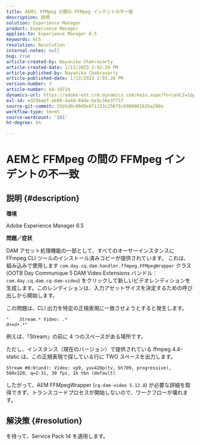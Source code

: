 ```yaml
---
title: AEMと FFMpeg の間の FFMpeg インデントの不一致
description: 説明
solution: Experience Manager
product: Experience Manager
applies-to: Experience Manager 6.5
keywords: KCS
resolution: Resolution
internal-notes: null
bug: true
article-created-by: Nayanika Chakravarty
article-created-date: 1/13/2023 2:02:29 PM
article-published-by: Nayanika Chakravarty
article-published-date: 1/13/2023 2:03:28 PM
version-number: 3
article-number: KA-19724
dynamics-url: https://adobe-ent.crm.dynamics.com/main.aspx?forceUCI=1&pagetype=entityrecord&etn=knowledgearticle&id=b5fe24ea-4a93-ed11-aad1-6045bd006c82
exl-id: ed29ba6f-eb98-4a4d-844e-be3c36e3f71f
source-git-commit: 55b5d0c08d5e671133c25675cb980001635a280a
workflow-type: tm+mt
source-wordcount: '161'
ht-degree: 6%

---
```


# AEMと FFMpeg の間の FFMpeg インデントの不一致

## 説明 {#description}


<b>環境</b>

Adobe Experience Manager 6.5

<b>問題／症状</b>

DAM アセット処理機能の一部として、すべてのオーサーインスタンスに FFmpeg CLI ツールのインストール済みコピーが提供されています。 これは、組み込みで使用します `com.day.cq.dam.handler.ffmpeg.FFMpegWrapper` クラス (OOTB Day Communique 5 DAM Video Extensions バンドル： `com.day.cq.dam.cq-dam-video`) をクリックして新しいビデオレンディションを生成します。このレンディションは、入力アセットサイズを決定するための呼び出しから開始します。

この問題は、CLI 出力を特定の正規表現に一致させようとすると発生します。


```
"    Stream.* Video: .*
d+xd+.*"
```


例えば、「Stream」の前に 4 つのスペースがある場所です。

ただし、インスタンス（現在のバージョン）で提供されている ffmpeg 4.4-static は、この正規表現で探している行に TWO スペースを出力します。


```
Stream #0:0(und): Video: vp9, yuv420p(tv, bt709, progressive), 560x320, q=2-31, 30 fps, 1k tbn (default)
```


したがって、AEM FFMpegWrapper (`cq-dam-video 5.12.8`) が必要な詳細を取得できず、トランスコードプロセスが開始しないので、ワークフローが壊れます。


## 解決策 {#resolution}


を待って、Service Pack 14 を適用します。
